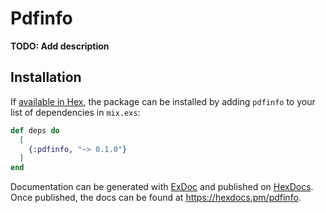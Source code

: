 # Pdfinfo

**TODO: Add description**

## Installation

If [available in Hex](https://hex.pm/docs/publish), the package can be installed
by adding `pdfinfo` to your list of dependencies in `mix.exs`:

```elixir
def deps do
  [
    {:pdfinfo, "~> 0.1.0"}
  ]
end
```

Documentation can be generated with [ExDoc](https://github.com/elixir-lang/ex_doc)
and published on [HexDocs](https://hexdocs.pm). Once published, the docs can
be found at <https://hexdocs.pm/pdfinfo>.

